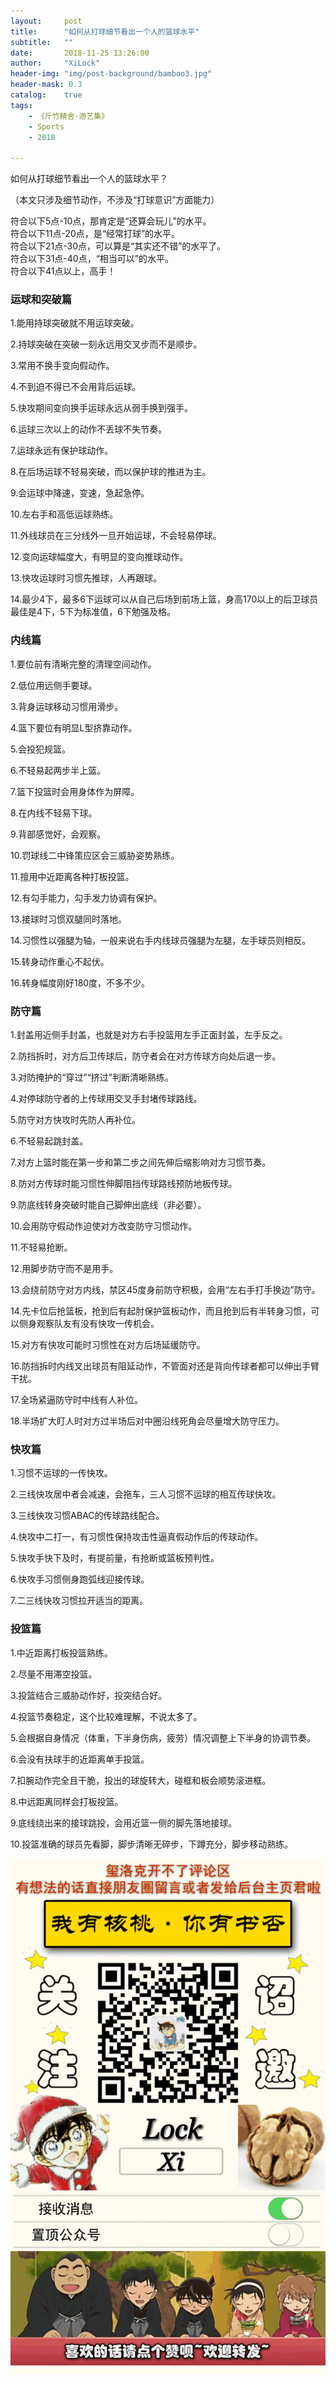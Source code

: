 ```yaml
---
layout:     post
title:      "如何从打球细节看出一个人的篮球水平"
subtitle:   ""
date:       2018-11-25 13:26:00
author:     "XiLock"
header-img: "img/post-background/bamboo3.jpg"
header-mask: 0.3
catalog:    true
tags:
    - 《斤竹精舍·游艺集》
    - Sports
    - 2018

---
```

如何从打球细节看出一个人的篮球水平？

（本文只涉及细节动作，不涉及“打球意识”方面能力）

符合以下5点-10点，那肯定是“还算会玩儿”的水平。  
符合以下11点-20点，是“经常打球”的水平。  
符合以下21点-30点，可以算是“其实还不错”的水平了。  
符合以下31点-40点，“相当可以”的水平。  
符合以下41点以上，高手！  

### 运球和突破篇

1.能用持球突破就不用运球突破。

2.持球突破在突破一刻永远用交叉步而不是顺步。

3.常用不换手变向假动作。

4.不到迫不得已不会用背后运球。

5.快攻期间变向换手运球永远从弱手换到强手。

6.运球三次以上的动作不丢球不失节奏。

7.运球永远有保护球动作。

8.在后场运球不轻易突破，而以保护球的推进为主。

9.会运球中降速，变速，急起急停。

10.左右手和高低运球熟练。

11.外线球员在三分线外一旦开始运球，不会轻易停球。

12.变向运球幅度大，有明显的变向推球动作。

13.快攻运球时习惯先推球，人再跟球。

14.最少4下，最多6下运球可以从自己后场到前场上篮，身高170以上的后卫球员最佳是4下，5下为标准值，6下勉强及格。


### 内线篇

1.要位前有清晰完整的清理空间动作。

2.低位用远侧手要球。

3.背身运球移动习惯用滑步。

4.篮下要位有明显L型挤靠动作。

5.会投犯规篮。

6.不轻易起两步半上篮。

7.篮下投篮时会用身体作为屏障。

8.在内线不轻易下球。

9.背部感觉好，会观察。

10.罚球线二中锋策应区会三威胁姿势熟练。

11.擅用中近距离各种打板投篮。

12.有勾手能力，勾手发力协调有保护。

13.接球时习惯双腿同时落地。

14.习惯性以强腿为轴，一般来说右手内线球员强腿为左腿，左手球员则相反。

15.转身动作重心不起伏。

16.转身幅度刚好180度，不多不少。

### 防守篇

1.封盖用近侧手封盖，也就是对方右手投篮用左手正面封盖，左手反之。

2.防挡拆时，对方后卫传球后，防守者会在对方传球方向处后退一步。

3.对防掩护的“穿过”“挤过”判断清晰熟练。

4.对停球防守者的上传球用交叉手封堵传球路线。

5.防守对方快攻时先防人再补位。

6.不轻易起跳封盖。

7.对方上篮时能在第一步和第二步之间先伸后缩影响对方习惯节奏。

8.防对方传球时能习惯性伸脚阻挡传球路线预防地板传球。

9.防底线转身突破时能自己脚伸出底线（非必要）。

10.会用防守假动作迫使对方改变防守习惯动作。

11.不轻易抢断。

12.用脚步防守而不是用手。

13.会绕前防守对方内线，禁区45度身前防守积极，会用“左右手打手换边”防守。

14.先卡位后抢篮板，抢到后有起肘保护篮板动作，而且抢到后有半转身习惯，可以侧身观察队友有没有快攻一传机会。

15.对方有快攻可能时习惯性在对方后场延缓防守。

16.防挡拆时内线叉出球员有阻延动作，不管面对还是背向传球者都可以伸出手臂干扰。

17.全场紧逼防守时中线有人补位。

18.半场扩大盯人时对方过半场后对中圈沿线死角会尽量增大防守压力。

### 快攻篇

1.习惯不运球的一传快攻。

2.三线快攻居中者会减速，会拖车，三人习惯不运球的相互传球快攻。

3.三线快攻习惯ABAC的传球路线配合。

4.快攻中二打一，有习惯性保持攻击性逼真假动作后的传球动作。

5.快攻手快下及时，有提前量，有抢断或篮板预判性。

6.快攻手习惯侧身跑弧线迎接传球。

7.二三线快攻习惯拉开适当的距离。

### 投篮篇

1.中近距离打板投篮熟练。

2.尽量不用滞空投篮。

3.投篮结合三威胁动作好，投突结合好。

4.投篮节奏稳定，这个比较难理解，不说太多了。

5.会根据自身情况（体重，下半身伤病，疲劳）情况调整上下半身的协调节奏。

6.会没有扶球手的近距离单手投篮。

7.扣腕动作完全且干脆，投出的球旋转大，碰框和板会顺势滚进框。

8.中远距离同样会打板投篮。

9.底线绕出来的接球跳投，会用近篮一侧的脚先落地接球。

10.投篮准确的球员先看脚，脚步清晰无碎步，下蹲充分，脚步移动熟练。

![](/img/wc-tail.GIF)
